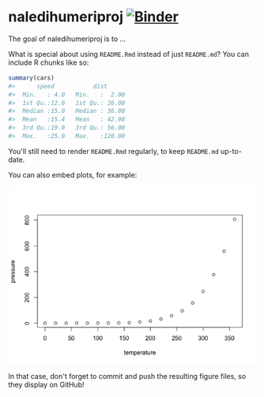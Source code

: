
<!-- README.md is generated from README.Rmd. Please edit that file -->
naledihumeriproj [![Binder](https://mybinder.org/badge_logo.svg)](https://mybinder.org/v2/gh/ashleej/naledihumeriproj/master?urlpath=rstudio)
================

The goal of naledihumeriproj is to ...

What is special about using `README.Rmd` instead of just `README.md`? You can include R chunks like so:

``` r
summary(cars)
#>      speed           dist       
#>  Min.   : 4.0   Min.   :  2.00  
#>  1st Qu.:12.0   1st Qu.: 26.00  
#>  Median :15.0   Median : 36.00  
#>  Mean   :15.4   Mean   : 42.98  
#>  3rd Qu.:19.0   3rd Qu.: 56.00  
#>  Max.   :25.0   Max.   :120.00
```

You'll still need to render `README.Rmd` regularly, to keep `README.md` up-to-date.

You can also embed plots, for example:

![](README_files/figure-markdown_github/pressure-1.png)

In that case, don't forget to commit and push the resulting figure files, so they display on GitHub!
